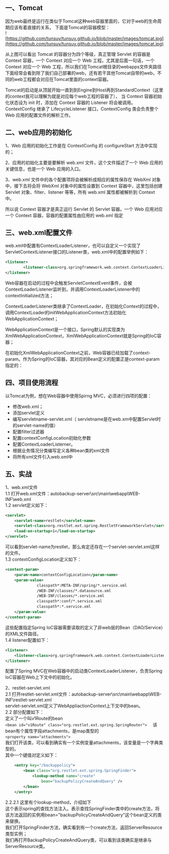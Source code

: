 
## 一、Tomcat

因为web最终是运行在类似于Tomcat这种web容器里面的，它对于web的生命周期应该有着直接的关系， 下面是Tomcat的容器模型：  
![https://github.com/tunsuy/tunsuy.github.io/blob/master/images/tomcat.jpg](https://github.com/tunsuy/tunsuy.github.io/blob/master/images/tomcat.jpg)

从上图可以看出 Tomcat 的容器分为四个等级，真正管理 Servlet 的容器是 Context 容器，一个 Context 对应一个 Web 工程。尤其是后面一句话，一个 Context 对应一个 Web 工程，所以我们在Tomcat根目录的webapps文件夹路径下面经常会看到除了我们自己部署的web，还有若干其他Tomcat自带的web，不同的web工程都会对应在Tomcat里面的context容器。

Tomcat的启动是从顶层开始一直到到Engine到Host再到StandardContext（这里的context我可以理解为就是对应每个web工程的容器了）， 当 Context 容器初始化状态设为 init 时，添加在 Context 容器的 Listener 将会被调用。ContextConfig 继承了 LifecycleListener 接口，ContextConfig 类会负责整个 Web 应用的配置文件的解析工作。

## 二、web应用的初始化

1、Web 应用的初始化工作是在 ContextConfig 的 configureStart 方法中实现的；

2、应用的初始化主要是要解析 web.xml 文件，这个文件描述了一个 Web 应用的关键信息，也是一个 Web 应用的入口。

3、web.xml 文件中的各个配置项将会被解析成相应的属性保存在 WebXml 对象中，接下去将会将 WebXml 对象中的属性设置到 Context 容器中，这里包括创建 Servlet 对象、filter、listener 等等，所有 web.xml 属性都被解析到 Context 中。

所以说 Context 容器才是真正运行 Servlet 的 Servlet 容器。一个 Web 应用对应一个 Context 容器，容器的配置属性由应用的 web.xml 指定

## 三、web.xml配置文件

web.xml中配置有ContextLoaderListener，也可以自定义一个实现了ServletContextListener接口的Listener类，web.xml中的配置举例如下：
```xml
<listener>
	    <listener-class>org.springframework.web.context.ContextLoaderListener</listener-class> 
</listener>
```

Web容器在启动的过程中会触发ServletContextEvent事件，会被ContextLoaderListener监听到，并调用ContextLoaderListener中的contextInitialized方法；

ContextLoaderListener类继承了ContextLoader，在初始化Context的过程中，调用ContextLoader的initWebApplicationContext方法初始化WebApplicationContext；

WebApplicationContext是一个接口，Spring默认的实现类为XmlWebApplicationContext，XmlWebApplicationContext就是Spring的IoC容器；

在初始化XmlWebApplicationContext之前，Web容器已经加载了context-param。作为Spring的IoC容器，其对应的Bean定义的配置正是context-param指定的：

## 四、项目使用流程

以Tomcat为例，想在Web容器中使用Spirng MVC，必须进行四项的配置：
* 修改web.xml；
* 添加servlet定义
* 编写servletname-servlet.xml（ servletname是在web.xm中配置Servlet时的servlet-name的值）
* 配置filter过滤器
* 配置contextConfigLocation初始化参数
* 配置ContextLoaderListerner。
* 根据业务情况分类编写定义各种bean类的xml文件
* 将所有xml文件引入web.xml中

## 五、实战
1、web.xml文件  
1.1 打开web.xml文件：autobackup-server\src\main\webapp\WEB-INF\web.xml  
1.2 servlet定义如下：
```xml
<servlet>
	<servlet-name>restlet</servlet-name>
	<servlet-class>org.restlet.ext.spring.RestletFrameworkServlet</servlet-class>
	<load-on-startup>1</load-on-startup>
</servlet>
```
可以看到servlet-name为restlet，那么肯定还存在一个servlet-servlet.xml这样的文件。  
1.3 contextConfigLocation定义如下：
```xml
<context-param>
	<param-name>contextConfigLocation</param-name>
	<param-value>
			  classpath*:META-INF/spring/*.service.xml
		      /WEB-INF/classes/*.datasource.xml 
		      /WEB-INF/classes/*.service.xml
		      classpath*:conf/*.service.xml
		      classpath*:*.service.xml	
	</param-value>
</context-param>
```
这些配置指定Spring IoC容器需要读取的定义了非web层的Bean（DAO/Service）的XML文件路径。  
1.4 listener配置如下：
```xml
<listener>
    <listener-class>org.springframework.web.context.ContextLoaderListener</listener-class> 
</listener>
```
配置了Spring MVC在Web容器中的启动类ContextLoaderListener，负责Spring IoC容器在Web上下文中的初始化。

2、restlet-servlet.xml  
2.1 打开restlet-servlet.xml文件：autobackup-server\src\main\webapp\WEB-INF\restlet-servlet.xml  
servlet-servlet.xml定义了WebAppliactionContext上下文中的bean。  
2.2 部分配置如下：  
定义了一个叫v1Route的bean  
`<bean id="v1Route" class="org.restlet.ext.spring.SpringRouter">  `
该bean有个属性字段attachments，是map类型的  
		`<property name="attachments">`  
我们打开该类，可以看到确实有一个实例变量attachments，该变量是一个字典类型的。  
其中一个键值对定义如下：
```xml
    <entry key="/backuppolicy">
		<bean class="org.restlet.ext.spring.SpringFinder">
			<lookup-method name="create"
				bean="backupPolicyCreateAndQuery" />
		</bean>
	</entry>
```
2.2.2.1 这里有个lookup-method，介绍如下  
这个表示spring的查找方法注入。表示查找SpringFinder类中的create方法，将该方法返回的实例用bean="backupPolicyCreateAndQuery"这个bean定义的类来替换。  
我们打开SpringFinder方法，确实看到有一个create方法，返回ServerResource类型实例；  
我们再打开BackupPolicyCreateAndQuery类，可以看到该类确实是继承与ServerResource类。
